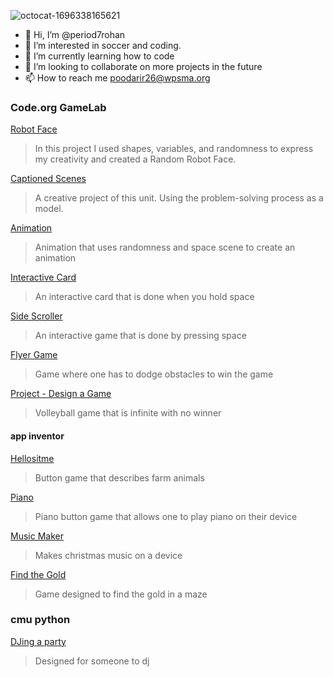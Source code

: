 ![octocat-1696338165621](https://github.com/period7rohan/period7rohan/assets/146843515/3c0e7395-f4d0-4107-9a02-456b2fe74a6a)

- 👋 Hi, I’m @period7rohan
- 👀 I’m interested in soccer and coding.
- 🌱 I’m currently learning how to code 
- 💞️ I’m looking to collaborate on more projects in the future
- 📫 How to reach me poodarir26@wpsma.org

### Code.org GameLab

[Robot Face](https://period7rohan.github.io/robot/)
> In this project I used shapes, variables, and randomness to express my creativity and created a Random Robot Face.

[Captioned Scenes](https://studio.code.org/projects/gamelab/5HJdCcwWqubznDjfL2sW_QTucbbVAaodE7GE1OZk7Bo)
> A creative project of this unit. Using the problem-solving process as a model.

[Animation](https://studio.code.org/projects/gamelab/PPBMjPzdRAdIDE5GMxzn2jWrYqZzyAJgVVw2MfuvXmg)
>Animation that uses randomness and space scene to create an animation

[Interactive Card](https://studio.code.org/projects/gamelab/VYWMN0GF4NNOfm3lfvyfFFs-Ujm9Pe7SKUgDQjH8BAw)
> An interactive card that is done when you hold space

[Side Scroller](https://studio.code.org/projects/gamelab/lgz4Mr22hYm56XgGN9evc-N2GFbfOPl8ULv9-rU9jSQ)
>An interactive game that is done by pressing space

[Flyer Game](https://studio.code.org/projects/gamelab/62Rl1O6xGS0N6FHusfr2fkWCQuHhjNLfuksiWqookLc)
> Game where one has to dodge obstacles to win the game

[Project - Design a Game](https://studio.code.org/projects/gamelab/Mx35dAnsfc2-lpFgqllDbrBEAQCS3qg1RE6KvYUsq0Y)
>Volleyball game that is infinite with no winner
#### app inventor
[Hellositme](https://gallery.appinventor.mit.edu/?galleryid=e685cdb3-e60f-4b74-ba76-71c09cf9aafe)
>Button game that describes farm animals

[Piano](  https://gallery.appinventor.mit.edu/?galleryid=f57ab1cf-c80c-432b-871f-36ee41cf5a76)
>Piano button game that allows one to play piano on their device

[Music Maker]( https://gallery.appinventor.mit.edu/?galleryid=72bc66b5-28e1-446c-8e80-a7a2834b203e)
>Makes christmas music on a device

[Find the Gold](  https://gallery.appinventor.mit.edu/?galleryid=2b657609-7fff-4dce-a5da-e538748fcaf3)
>Game designed to find the gold in a maze
### cmu python
[DJing a party](https://academy.cs.cmu.edu/sharing/aliceBlueGoldfish4988)
>Designed for someone to dj
